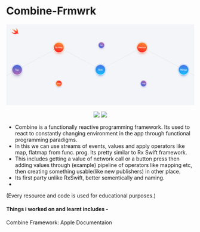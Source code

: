 # Combine-Frmwrk



<p align="center">
  
  
![](https://github.com/RamitSharma991/Combine-Frmwrk/blob/master/CombineFrmwrkIntro.playground/ss.png)


</p>


<p align="center">
<img src="https://img.shields.io/badge/iOS-13-brightgreen" />
<img src="https://img.shields.io/badge/swift%20-5.1-orange" />
</p>



- Combine is a functionally reactive programming framework. Its used to react to constantly changing environment in the app through functional programming paradigms.
- In this we can use streams of events, values and apply operators like map, flatmap from func. prog. Its pretty similar to Rx Swift framework.
- This includes getting a value of network call or a button press then adding values through (example) pipeline of operators like mapping etc, then creating something usable(like new publishers) in other place.
- Its first party unlike RxSwift, better sementically and naming.
-



(Every resource and code is used for educational purposes.)

#### Things i worked on and learnt includes -
Combine Framework: Apple Documentaion 
